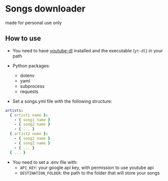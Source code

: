 # Songs downloader

made for personal use only

## How to use

- You need to have [youtube-dl](https://github.com/ytdl-org/youtube-dl) installed and
  the executable (`yt-dl`) in your path

- Python packages:

  - dotenv
  - yaml
  - subprocess
  - requests

- Set a songs.yml file with the following structure:

```yaml
artists:
  { artist1 name }:
    - { song1 name }
    - { song2 name }
    - { ... }
  { artist2 name }:
    - { song1 name }
    - { song2 name }
    - { ... }
  { ... }
```

- You need to set a .env file with:
  - `API_KEY`: your google api key, with permission to use youtube api
  - `DESTINATION_FOLDER`: the path to the folder that will store your songs

